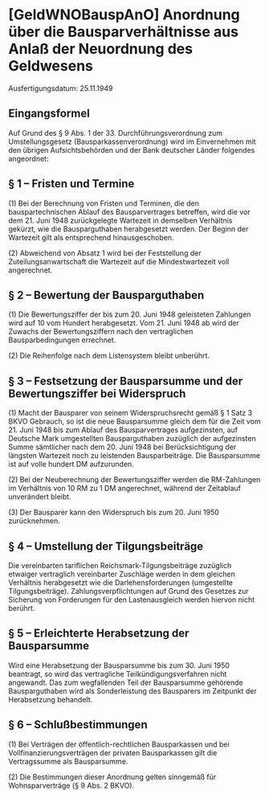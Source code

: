 # [GeldWNOBauspAnO] Anordnung über die Bausparverhältnisse aus Anlaß der Neuordnung des Geldwesens

Ausfertigungsdatum: 25.11.1949

 

## Eingangsformel

Auf Grund des § 9 Abs. 1 der 33. Durchführungsverordnung zum Umstellungsgesetz (Bausparkassenverordnung) wird im Einvernehmen mit den übrigen Aufsichtsbehörden und der Bank deutscher Länder folgendes angeordnet:


## § 1 – Fristen und Termine

(1) Bei der Berechnung von Fristen und Terminen, die den bauspartechnischen Ablauf des Bausparvertrages betreffen, wird die vor dem 21. Juni 1948 zurückgelegte Wartezeit in demselben Verhältnis gekürzt, wie die Bausparguthaben herabgesetzt werden. Der Beginn der Wartezeit gilt als entsprechend hinausgeschoben.

(2) Abweichend von Absatz 1 wird bei der Feststellung der Zuteilungsanwartschaft die Wartezeit auf die Mindestwartezeit voll angerechnet.


## § 2 – Bewertung der Bausparguthaben

(1) Die Bewertungsziffer der bis zum 20. Juni 1948 geleisteten Zahlungen wird auf 10 vom Hundert herabgesetzt. Vom 21. Juni 1948 ab wird der Zuwachs der Bewertungsziffern nach den vertraglichen Bausparbedingungen errechnet.

(2) Die Reihenfolge nach dem Listensystem bleibt unberührt.


## § 3 – Festsetzung der Bausparsumme und der Bewertungsziffer bei Widerspruch

(1) Macht der Bausparer von seinem Widerspruchsrecht gemäß § 1 Satz 3 BKVO Gebrauch, so ist die neue Bausparsumme gleich dem für die Zeit vom 21. Juni 1948 bis zum Ablauf des Bausparvertrages aufgezinsten, auf Deutsche Mark umgestellten Bausparguthaben zuzüglich der aufgezinsten Summe sämtlicher nach dem 20. Juni 1948 bei Berücksichtigung der längsten Wartezeit noch zu leistenden Bausparbeiträge. Die Bausparsumme ist auf volle hundert DM aufzurunden.

(2) Bei der Neuberechnung der Bewertungsziffer werden die RM-Zahlungen im Verhältnis von 10 RM zu 1 DM angerechnet, während der Zeitablauf unverändert bleibt.

(3) Der Bausparer kann den Widerspruch bis zum 20. Juni 1950 zurücknehmen.


## § 4 – Umstellung der Tilgungsbeiträge

Die vereinbarten tariflichen Reichsmark-Tilgungsbeiträge zuzüglich etwaiger vertraglich vereinbarter Zuschläge werden in dem gleichen Verhältnis herabgesetzt wie die Darlehensforderungen (umgestellte Tilgungsbeiträge). Zahlungsverpflichtungen auf Grund des Gesetzes zur Sicherung von Forderungen für den Lastenausgleich werden hiervon nicht berührt.


## § 5 – Erleichterte Herabsetzung der Bausparsumme

Wird eine Herabsetzung der Bausparsumme bis zum 30. Juni 1950 beantragt, so wird das vertragliche Teilkündigungsverfahren nicht angewandt. Das zum wegfallenden Teil der Bausparsumme gehörende Bausparguthaben wird als Sonderleistung des Bausparers im Zeitpunkt der Herabsetzung behandelt.


## § 6 – Schlußbestimmungen

(1) Bei Verträgen der öffentlich-rechtlichen Bausparkassen und bei Vollfinanzierungsverträgen der privaten Bausparkassen gilt die Vertragssumme als Bausparsumme.

(2) Die Bestimmungen dieser Anordnung gelten sinngemäß für Wohnsparverträge (§ 9 Abs. 2 BKVO).
